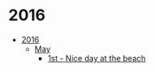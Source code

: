 # 2016

- [2016](undefined)
  - [May](undefined)
    - [1st - Nice day at the beach](/2016/2016-05/2016-05-01.md)
